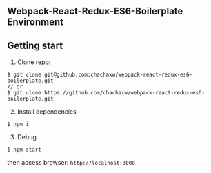 
## Webpack-React-Redux-ES6-Boilerplate Environment

## Getting start

  1. Clone repo:
  ```
  $ git clone git@github.com:chachaxw/webpack-react-redux-es6-boilerplate.git
  // or
  $ git clone https://github.com/chachaxw/webpack-react-redux-es6-boilerplate.git
  ```

  2. Install dependencies
  ```
  $ npm i
  ```

  3. Debug
  ```
  $ npm start
  ```
  then access browser: `http://localhost:3000`
